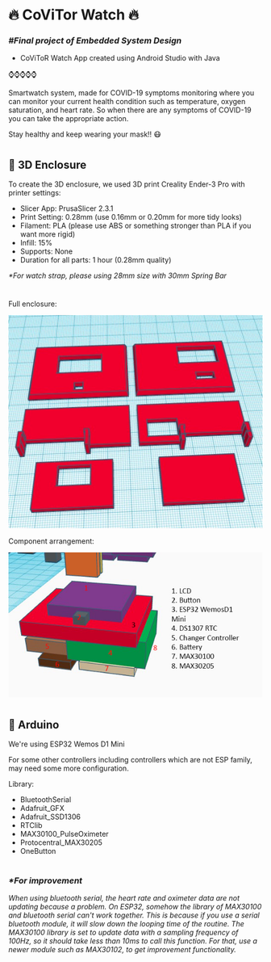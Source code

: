 # 🔥 CoViTor Watch 🔥
### <i>#Final project of Embedded System Design</i>
- CoViToR Watch App created using Android Studio with Java

⌚⌚⌚⌚⌚

Smartwatch system, made for COVID-19 symptoms monitoring where you can monitor your current health condition such as temperature, oxygen saturation, and heart rate. So when there are any symptoms of COVID-19 you can take the appropriate action.

Stay healthy and keep wearing your mask!! 😷

#

## 🚨 3D Enclosure
To create the 3D enclosure, we used 3D print Creality Ender-3 Pro
with printer settings:

- Slicer App: PrusaSlicer 2.3.1
- Print Setting: 0.28mm (use 0.16mm or 0.20mm for more tidy looks)
- Filament: PLA (please use ABS or something stronger than PLA if you want more rigid)
- Infill: 15%
- Supports: None
- Duration for all parts: 1 hour (0.28mm quality)

<i>*For watch strap, please using 28mm size with 30mm Spring Bar</i>

#

Full enclosure:
<p align="left">
  <img src="Watch Enclosure/Full Enclosure Print.jpg" />
</p>


Component arrangement:
<p align="left">
  <img src="Watch Enclosure/Arrangement Component.jpg" />
</p>

#

## 🤖 Arduino
We're using ESP32 Wemos D1 Mini

For some other controllers including controllers which are not ESP family, may need some more configuration.

Library:
- BluetoothSerial
- Adafruit_GFX
- Adafruit_SSD1306
- RTClib
- MAX30100_PulseOximeter
- Protocentral_MAX30205
- OneButton

#

### <i>*For improvement<i/>
When using bluetooth serial, the heart rate and oximeter data are not updating because a problem. On ESP32, somehow the library of MAX30100 and bluetooth serial can't work together. This is because if you use a serial bluetooth module, it will slow down the looping time of the routine. The MAX30100 library is set to update data with a sampling frequency of 100Hz, so it should take less than 10ms to call this function. For that, use a newer module such as MAX30102, to get improvement functionality.


